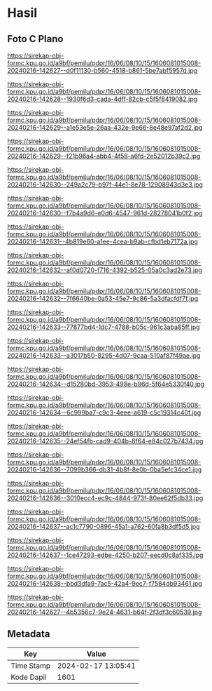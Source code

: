 # Hasil

## Foto C Plano

https://sirekap-obj-formc.kpu.go.id/a9bf/pemilu/pdpr/16/06/08/10/15/1606081015008-20240216-142627--d0f11130-b560-4518-b861-5be7abf5957d.jpg

https://sirekap-obj-formc.kpu.go.id/a9bf/pemilu/pdpr/16/06/08/10/15/1606081015008-20240216-142628--1930f6d3-cada-4dff-82cb-c5f5f8419082.jpg

https://sirekap-obj-formc.kpu.go.id/a9bf/pemilu/pdpr/16/06/08/10/15/1606081015008-20240216-142629--a1e53e5e-26aa-432e-9e66-8e48e97af2d2.jpg

https://sirekap-obj-formc.kpu.go.id/a9bf/pemilu/pdpr/16/06/08/10/15/1606081015008-20240216-142629--f21b96a4-abb4-4f58-a6fd-2e52012b39c2.jpg

https://sirekap-obj-formc.kpu.go.id/a9bf/pemilu/pdpr/16/06/08/10/15/1606081015008-20240216-142630--249a2c79-b97f-44e1-8e78-12908943d3e3.jpg

https://sirekap-obj-formc.kpu.go.id/a9bf/pemilu/pdpr/16/06/08/10/15/1606081015008-20240216-142630--f7b4a9d6-e0d6-4547-961d-28278041b0f2.jpg

https://sirekap-obj-formc.kpu.go.id/a9bf/pemilu/pdpr/16/06/08/10/15/1606081015008-20240216-142631--4b819e60-a1ee-4cea-b9ab-cfbd1eb7172a.jpg

https://sirekap-obj-formc.kpu.go.id/a9bf/pemilu/pdpr/16/06/08/10/15/1606081015008-20240216-142632--af0d0720-f716-4392-b525-05a0c3ad2e73.jpg

https://sirekap-obj-formc.kpu.go.id/a9bf/pemilu/pdpr/16/06/08/10/15/1606081015008-20240216-142632--7f6640be-0a53-45e7-9c86-5a3dfacfdf7f.jpg

https://sirekap-obj-formc.kpu.go.id/a9bf/pemilu/pdpr/16/06/08/10/15/1606081015008-20240216-142633--77877bd4-1dc7-4788-b05c-961c3aba85ff.jpg

https://sirekap-obj-formc.kpu.go.id/a9bf/pemilu/pdpr/16/06/08/10/15/1606081015008-20240216-142633--a3017b50-8295-4d07-9caa-510af87f49ae.jpg

https://sirekap-obj-formc.kpu.go.id/a9bf/pemilu/pdpr/16/06/08/10/15/1606081015008-20240216-142634--d15280bd-3953-498e-b96d-5f64e5330f40.jpg

https://sirekap-obj-formc.kpu.go.id/a9bf/pemilu/pdpr/16/06/08/10/15/1606081015008-20240216-142634--6c999ba7-c9c3-4eee-a619-c5c19314c40f.jpg

https://sirekap-obj-formc.kpu.go.id/a9bf/pemilu/pdpr/16/06/08/10/15/1606081015008-20240216-142635--24ef54fb-cad9-404b-8f64-e84c027b7434.jpg

https://sirekap-obj-formc.kpu.go.id/a9bf/pemilu/pdpr/16/06/08/10/15/1606081015008-20240216-142636--7099b366-db31-4b8f-8e0b-0ba5efc34ce1.jpg

https://sirekap-obj-formc.kpu.go.id/a9bf/pemilu/pdpr/16/06/08/10/15/1606081015008-20240216-142636--3010ecc4-ec9c-4844-973f-80ee62f5db33.jpg

https://sirekap-obj-formc.kpu.go.id/a9bf/pemilu/pdpr/16/06/08/10/15/1606081015008-20240216-142637--ac1c7790-0896-45a1-a762-60fa8b3df5d5.jpg

https://sirekap-obj-formc.kpu.go.id/a9bf/pemilu/pdpr/16/06/08/10/15/1606081015008-20240216-142637--1ce47293-edbe-4250-b207-eecd0c8af335.jpg

https://sirekap-obj-formc.kpu.go.id/a9bf/pemilu/pdpr/16/06/08/10/15/1606081015008-20240216-142638--bbd3dfa9-7ac5-42a4-9ec7-f7584db93461.jpg

https://sirekap-obj-formc.kpu.go.id/a9bf/pemilu/pdpr/16/06/08/10/15/1606081015008-20240216-142627--4b5356c7-9e24-4631-b64f-2f3df3c60539.jpg


## Metadata

| Key        | Value               |
| ---------- | ------------------- |
| Time Stamp | 2024-02-17 13:05:41 |
| Kode Dapil | 1601                |



